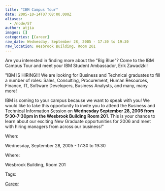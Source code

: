 ```yaml
---
title: "IBM Campus Tour"
date: 2005-10-14T07:08:00.000Z
aliases:
  - /node/57
author: atjia
images: []
categories: [Career]
raw_date: Wednesday, September 28, 2005 - 17:30 to 19:30
raw_location: Wesbrook Building, Room 201
---
```


Are you interested in finding more about the "Big Blue"? Come to the IBM Campus Tour and meet your IBM Student Ambassador, Erik Zawadzki!

"IBM IS HIRING!!! We are looking for Business and Technical graduates to fill a number of roles: Sales, Consulting, Procurement, Human Resources, Finance, IT, Software Developers, Business Analysts, and many, many more!

IBM is coming to your campus because we want to speak with you! We would like to take this opportunity to invite you to attend the Business and Technical Information Session on **Wednesday September 28, 2005 from 5:30-7:30pm in the Wesbrook Building Room 201**. This is your chance to learn about our exciting New Graduate opportunities for 2006 and meet with hiring managers from across our business!"

When: 

Wednesday, September 28, 2005 - 17:30 to 19:30

Where: 

Wesbrook Building, Room 201

Tags: 

[Career](/career)
